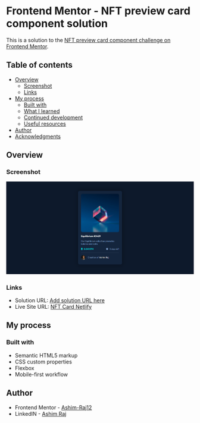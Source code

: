 # Frontend Mentor - NFT preview card component solution

This is a solution to the [NFT preview card component challenge on Frontend Mentor](https://www.frontendmentor.io/challenges/nft-preview-card-component-SbdUL_w0U). 

## Table of contents

- [Overview](#overview)
  - [Screenshot](#screenshot)
  - [Links](#links)
- [My process](#my-process)
  - [Built with](#built-with)
  - [What I learned](#what-i-learned)
  - [Continued development](#continued-development)
  - [Useful resources](#useful-resources)
- [Author](#author)
- [Acknowledgments](#acknowledgments)

## Overview

### Screenshot

![](ScreenShot-NFT.png)

### Links

- Solution URL: [Add solution URL here](https://your-solution-url.com)
- Live Site URL: [NFT Card Netlify](https://nft-card-ashimraj.netlify.app/)

## My process

### Built with

- Semantic HTML5 markup
- CSS custom properties
- Flexbox
- Mobile-first workflow

## Author

- Frontend Mentor - [Ashim-Raj12](https://www.frontendmentor.io/profile/Ashim-Raj12)
- LinkedIN - [Ashim Raj](www.linkedin.com/in/ashim-raj-26074334b)
